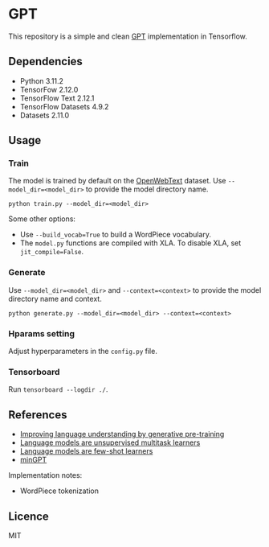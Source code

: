 # GPT
This repository is a simple and clean [GPT](https://cdn.openai.com/research-covers/language-unsupervised/language_understanding_paper.pdf)  implementation in Tensorflow.


## Dependencies
- Python 3.11.2
- TensorFow 2.12.0
- TensorFlow Text 2.12.1
- TensorFlow Datasets 4.9.2
- Datasets 2.11.0

## Usage
### Train
The model is trained by default on the [OpenWebText](https://huggingface.co/datasets/openwebtext) dataset. Use `--model_dir=<model_dir>` to provide the model directory name.
```
python train.py --model_dir=<model_dir> 
```

Some other options:
- Use `--build_vocab=True` to build a WordPiece vocabulary.
- The `model.py` functions are compiled with XLA. To disable XLA, set `jit_compile=False`.

### Generate
Use `--model_dir=<model_dir>` and `--context=<context>` to provide the model directory name and context.
```
python generate.py --model_dir=<model_dir> --context=<context>
```

### Hparams setting
Adjust hyperparameters in the `config.py` file.

### Tensorboard
Run `tensorboard --logdir ./`.


## References
- [Improving language understanding by generative pre-training](https://cdn.openai.com/research-covers/language-unsupervised/language_understanding_paper.pdf)
- [Language models are unsupervised multitask learners](https://cdn.openai.com/better-language-models/language_models_are_unsupervised_multitask_learners.pdf)
- [Language models are few-shot learners](https://proceedings.neurips.cc/paper/2020/file/1457c0d6bfcb4967418bfb8ac142f64a-Paper.pdf)
- [minGPT](https://github.com/karpathy/minGPT)

Implementation notes:
- WordPiece tokenization


## Licence
MIT
